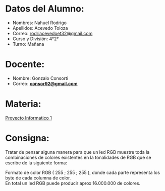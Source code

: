 # Datos del Alumno:

- Nombres: Nahuel Rodrigo 
- Apellidos: Acevedo Toloza
- Correo: rodriacevedoet32@gmail.com
- Curso y División: 4°2°
- Turno: Mañana

# Docente:
- Nombre: Gonzalo Consorti
- Correo: **[consor92@gmail.com](https://mail.google.com/mail/?view=cm&fs=1&to=consor92%40gmail.com&authuser=0)**

# Materia:
[Proyecto Informatico 1](https://classroom.google.com/c/NjU1NzcwMjE5NzM0)

# Consigna: 

Tratar de pensar alguna manera para que un led RGB muestre toda la combinaciones de colores existentes en la tonalidades de RGB que se escribe de la siguiente forma:  
  
Formato de color RGB ( 255 ; 255 ; 255 ), donde cada parte representa los byte de cada columna de color.  
En total un led RGB puede producir aprox 16.000.000 de colores.
